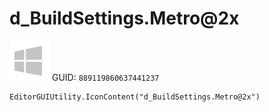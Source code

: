 # d_BuildSettings.Metro@2x
![](/img/d_BuildSettings.Metro@2x.png)
GUID: `889119860637441237`
```
EditorGUIUtility.IconContent("d_BuildSettings.Metro@2x")
```
